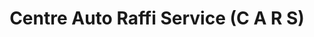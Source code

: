 ---
title: "Centre Auto Raffi Service (C A R S)"
url: /montreal/centre-auto-raffi-service-c-a-r-s/
shop: car repair
---